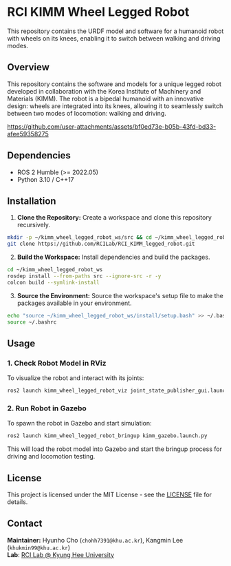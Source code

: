 # RCI KIMM Wheel Legged Robot
This repository contains the URDF model and software for a humanoid robot with wheels on its knees, enabling it to switch between walking and driving modes.

## Overview
This repository contains the software and models for a unique legged robot developed in collaboration with the Korea Institute of Machinery and Materials (KIMM). The robot is a bipedal humanoid with an innovative design: wheels are integrated into its knees, allowing it to seamlessly switch between two modes of locomotion: walking and driving.

https://github.com/user-attachments/assets/bf0ed73e-b05b-43fd-bd33-afee59358275

## Dependencies
- ROS 2 Humble (>= 2022.05)  
- Python 3.10 / C++17  

## Installation
1. **Clone the Repository:** Create a workspace and clone this repository recursively.
```bash
mkdir -p ~/kimm_wheel_legged_robot_ws/src && cd ~/kimm_wheel_legged_robot_ws/src
git clone https://github.com/RCILab/RCI_KIMM_legged_robot.git
```

2. **Build the Workspace:** Install dependencies and build the packages.
```bash
cd ~/kimm_wheel_legged_robot_ws
rosdep install --from-paths src --ignore-src -r -y
colcon build --symlink-install
```

3. **Source the Environment:** Source the workspace's setup file to make the packages available in your environment.
```bash
echo "source ~/kimm_wheel_legged_robot_ws/install/setup.bash" >> ~/.bashrc
source ~/.bashrc
```

## Usage

### 1. Check Robot Model in RViz
To visualize the robot and interact with its joints:
```bash
ros2 launch kimm_wheel_legged_robot_viz joint_state_publisher_gui.launch.py
```

### 2. Run Robot in Gazebo
To spawn the robot in Gazebo and start simulation:
```bash
ros2 launch kimm_wheel_legged_robot_bringup kimm_gazebo.launch.py
```

This will load the robot model into Gazebo and start the bringup process for driving and locomotion testing.  

## License
This project is licensed under the MIT License - see the [LICENSE](LICENSE) file for details.

## Contact
**Maintainer:** Hyunho Cho (`chohh7391@khu.ac.kr`), Kangmin Lee (`khukmin99@khu.ac.kr`)  
**Lab**: [RCI Lab @ Kyung Hee University](https://rcilab.khu.ac.kr)
